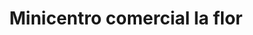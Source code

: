 ---
title: "Minicentro comercial la flor"
url: /puerto-la-cruz/minicentro-comercial-la-flor/
shop: Einkaufszentrum
---